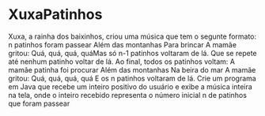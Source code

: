 # XuxaPatinhos
 Xuxa, a rainha dos baixinhos, criou uma música que tem o segunte formato: n patinhos foram passear Além das montanhas Para brincar A mamãe gritou: Quá, quá, quá, quáMas só n-1 patinhos voltaram de lá. Que se repete até nenhum patinho voltar de lá. Ao final, todos os patinhos voltam: A mamãe patinha foi procurar Além das montanhas Na beira do mar A mamãe gritou: Quá, quá, quá, quá E os n patinhos voltaram de lá. Crie um programa em Java que recebe um inteiro positivo do usuário e exibe a música inteira na tela, onde o inteiro recebido representa o número inicial n de patinhos que foram passear
